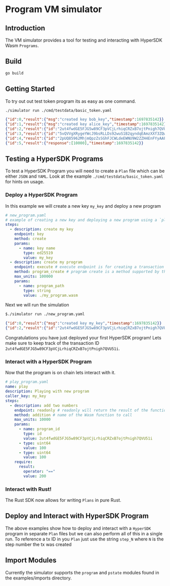 # Program VM simulator

## Introduction

The VM simulator provides a tool for testing and interacting with HyperSDK Wasm
`Programs`.

## Build

```sh
go build
```

## Getting Started

To try out out test token program its as easy as one command.

```sh
./simulator run ./cmd/testdata/basic_token.yaml
```
```json
{"id":0,"result":{"msg":"created key bob_key","timestamp":1697835142}}
{"id":1,"result":{"msg":"created key alice_key","timestamp":1697835142}}
{"id":2,"result":{"id":"2ut4fwdGE5FJG5w89CF3pVCjLrhiqCRZxB7ojtPnigh7QVU51i","timestamp":1697835142}}
{"id":3,"result":{"id":"5vQVVgXRygeYWcJ9bsRLLDs92wuS1B2qyndqEAmzXXf3ZQwAq","timestamp":1697835142}}
{"id":4,"result":{"id":"2pUQ85962MhjmQpzZsSGhFJCWLdeEWNU9W2ZZH4EnFYyAAF4Qr","timestamp":1697835142}}
{"id":5,"result":{"response":[10000],"timestamp":1697835142}}
```

## Testing a HyperSDK Programs

To test a HyperSDK Program you will need to create a `Plan` file which can be
either `JSON` and `YAML`. Look at the example `./cmd/testdata/basic_token.yaml`
for hints on usage.

### Deploy a HyperSDK Program

In this example we will create a new key `my_key` and deploy a new program

```yaml
# new_program.yaml
# example of creating a new key and deploying a new program using a `plan` file
steps:
  - description: create my key
    endpoint: key
    method: create
    params:
      - name: key name
        type: ed25519
        value: my_key
  - description: create my program
    endpoint: execute # execute endpoint is for creating a transaction
    method: program_create # program create is a method supported by the simulator
    max_units: 100000
    params:
      - name: program_path
        type: string
        value: ./my_program.wasm
```

Next we will run the simulation

```sh
$./simulator run ./new_program.yaml
```
```json
{"id":0,"result":{"msg":"created key my_key","timestamp":1697835142}}
{"id":2,"result":{"id":"2ut4fwdGE5FJG5w89CF3pVCjLrhiqCRZxB7ojtPnigh7QVU51i","timestamp":1697835142}}
```

Congratulations you have just deployed your first HyperSDK program! Lets make
sure to keep track of the transaction ID
`2ut4fwdGE5FJG5w89CF3pVCjLrhiqCRZxB7ojtPnigh7QVU51i`.

### Interact with a HyperSDK Program

Now that the program is on chain lets interact with it.

```yaml
# play_program.yaml
name: play
description: Playing with new program
caller_key: my_key
steps:
  - description: add two numbers
    endpoint: readonly # readonly will return the result of the function
    method: addition # name of the Wasm function to call
    max_units: 10000
    params:
      - name: program_id
        type: id
        value: 2ut4fwdGE5FJG5w89CF3pVCjLrhiqCRZxB7ojtPnigh7QVU51i
      - type: uint64
        value: 100
      - type: uint64
        value: 100
    require:
      result:
        operator: "=="
        value: 200
```

### Interact with Rust!

The Rust SDK now allows for writing `Plans` in pure Rust.

## Deploy and Interact with HyperSDK Program

The above examples show how to deploy and interact with a `HyperSDK` program in
separate `Plan`  files but we can also perform all of this in a single run. To reference a tx ID in you `Plan` just use the string `step_N` where `N` is the step number the tx was created


## Import Modules

Currently the simulator supports the `program` and `pstate` modules found in the
examples/imports directory.
